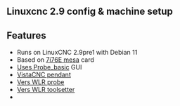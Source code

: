 ## Linuxcnc 2.9 config & machine setup

## Features

- Runs on LinuxCNC 2.9pre1 with Debian 11
- Based on [7i76E mesa](https://eusurplus.com/index.php?route=product/product&path=59_62&product_id=50) card
- [Uses Probe_basic](https://github.com/kcjengr/probe_basic) GUI 
- [VistaCNC pendant](http://www.vistacnc.com/)
- [Vers WLR probe](https://vers.by/en/blog/user-guides/vers-wlr)
- [Vers WLR toolsetter](https://vers.by/en/blog/user-guides/vers-wtsm)
- 
